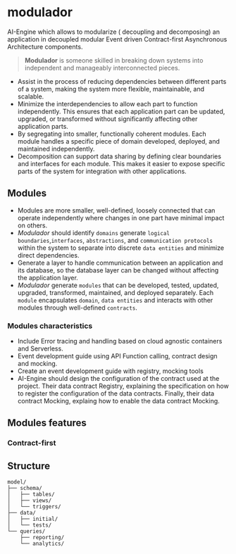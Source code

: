 # modulador
AI-Engine which allows to modularize ( decoupling and decomposing) an application in decoupled modular Event driven Contract-first Asynchronous Architecture components.

> **Modulador** is someone skilled in breaking down systems into independent and manageably interconnected pieces.

* Assist in the process of reducing dependencies between different parts of a system, making the system more flexible, maintainable, and scalable.
* Minimize the interdependencies to allow each part to function independently. This ensures that each application part can be updated, upgraded, or transformed without significantly affecting other application parts.
* By segregating into smaller, functionally coherent modules. Each module handles a specific piece of domain developed, deployed, and maintained independently.
* Decomposition can support data sharing by defining clear boundaries and interfaces for each module. This makes it easier to expose specific parts of the system for integration with other applications.

## Modules

* Modules are more smaller, well-defined, loosely connected that can operate independently where changes in one part have minimal impact on others.
* *Modulador* should identify `domains` generate `logical boundaries`,`interfaces`, `abstractions`, and `communication protocols` within the system to separate into discrete `data entities` and minimize direct dependencies.
* Generate a layer to handle communication between an application and its database, so the database layer can be changed without affecting the application layer.
* *Modulador* generate `modules` that can be developed, tested, updated, upgraded, transformed, maintained, and deployed separately. Each `module` encapsulates `domain`, `data entities` and interacts with other modules through well-defined `contracts`.

### Modules characteristics
* Include Error tracing and handling based on cloud agnostic containers and Serverless.
* Event development guide using API Function calling, contract design and mocking.
* Create an event development guide with registry, mocking tools
* AI-Engine should design the configuration of the contract used at the project. Their data contract Registry, explaining the specification on how to register the configuration of the data contracts. Finally, their data contract Mocking, explaing how to enable the data contract Mocking.

## Modules features

### Contract-first

## Structure

```shell
model/
├── schema/
│   ├── tables/
│   ├── views/
│   └── triggers/
├── data/
│   ├── initial/
│   └── tests/
└── queries/
    ├── reporting/
    └── analytics/
```
